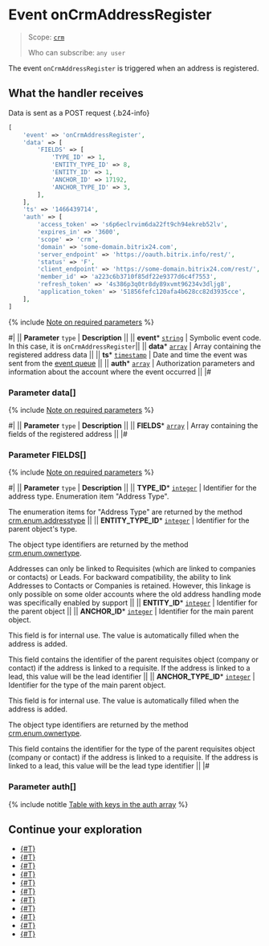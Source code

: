 # Event onCrmAddressRegister

> Scope: [`crm`](../../../scopes/permissions.md)
>
> Who can subscribe: `any user`

The event `onCrmAddressRegister` is triggered when an address is registered.

## What the handler receives

Data is sent as a POST request {.b24-info}

```php
[
    'event' => 'onCrmAddressRegister',
    'data' => [
        'FIELDS' => [
            'TYPE_ID' => 1,
            'ENTITY_TYPE_ID' => 8,
            'ENTITY_ID' => 1,
            'ANCHOR_ID' => 17192,
            'ANCHOR_TYPE_ID' => 3,
        ],
    ],
    'ts' => '1466439714',
    'auth' => [
        'access_token' => 's6p6eclrvim6da22ft9ch94ekreb52lv',
        'expires_in' => '3600',
        'scope' => 'crm',
        'domain' => 'some-domain.bitrix24.com',
        'server_endpoint' => 'https://oauth.bitrix.info/rest/',
        'status' => 'F',
        'client_endpoint' => 'https://some-domain.bitrix24.com/rest/',
        'member_id' => 'a223c6b3710f85df22e9377d6c4f7553',
        'refresh_token' => '4s386p3q0tr8dy89xvmt96234v3dljg8',
        'application_token' => '51856fefc120afa4b628cc82d3935cce',
    ],
]
```

{% include [Note on required parameters](../../../../_includes/required.md) %}

#|
|| **Parameter**
`type` | **Description** ||
|| **event***
[`string`](../../../data-types.md) | Symbolic event code. In this case, it is `onCrmAddressRegister`||
|| **data***
[`array`](../../../data-types.md) | Array containing the registered address data ||
|| **ts***
[`timestamp`](../../../data-types.md) | Date and time the event was sent from the [event queue](../../../events/index.md) ||
|| **auth***
[`array`](../../../data-types.md) | Authorization parameters and information about the account where the event occurred ||
|#

### Parameter data[]

{% include [Note on required parameters](../../../../_includes/required.md) %}

#|
|| **Parameter**
`type` | **Description** ||
|| **FIELDS***
[`array`](../../../data-types.md) | Array containing the fields of the registered address ||
|#

### Parameter FIELDS[]

{% include [Note on required parameters](../../../../_includes/required.md) %}

#|
|| **Parameter**
`type` | **Description** ||
|| **TYPE_ID***
[`integer`](../../../data-types.md) | Identifier for the address type. Enumeration item "Address Type".

The enumeration items for "Address Type" are returned by the method [crm.enum.addresstype](../../auxiliary/enum/crm-enum-address-type.md)
||
|| **ENTITY_TYPE_ID***
[`integer`](../../../data-types.md) | Identifier for the parent object's type.

The object type identifiers are returned by the method [crm.enum.ownertype](../../auxiliary/enum/crm-enum-owner-type.md).

Addresses can only be linked to Requisites (which are linked to companies or contacts) or Leads. For backward compatibility, the ability to link Addresses to Contacts or Companies is retained. However, this linkage is only possible on some older accounts where the old address handling mode was specifically enabled by support 
||
|| **ENTITY_ID***
[`integer`](../../../data-types.md) | Identifier for the parent object ||
|| **ANCHOR_ID***
[`integer`](../../../data-types.md) | Identifier for the main parent object.

This field is for internal use. The value is automatically filled when the address is added.

This field contains the identifier of the parent requisites object (company or contact) if the address is linked to a requisite. If the address is linked to a lead, this value will be the lead identifier
||
|| **ANCHOR_TYPE_ID***
[`integer`](../../../data-types.md) | Identifier for the type of the main parent object.

This field is for internal use. The value is automatically filled when the address is added.

The object type identifiers are returned by the method [crm.enum.ownertype](../../auxiliary/enum/crm-enum-owner-type.md).

This field contains the identifier for the type of the parent requisites object (company or contact) if the address is linked to a requisite. If the address is linked to a lead, this value will be the lead type identifier
||
|#

### Parameter auth[]

{% include notitle [Table with keys in the auth array](../../../../_includes/auth-params-in-events.md) %}

## Continue your exploration

- [{#T}](./on-crm-address-unregister.md)
- [{#T}](./on-crm-requisite-add.md)
- [{#T}](./on-crm-requisite-update.md)
- [{#T}](./on-crm-requisite-delete.md)
- [{#T}](./on-crm-requisite-user-field-add.md)
- [{#T}](./on-crm-requisite-user-field-set-enum-values.md)
- [{#T}](./on-crm-requisite-user-field-update.md)
- [{#T}](./on-crm-requisite-user-field-delete.md)
- [{#T}](./on-crm-bank-detail-add.md)
- [{#T}](./on-crm-bank-detail-update.md)
- [{#T}](./on-crm-bank-detail-delete.md)